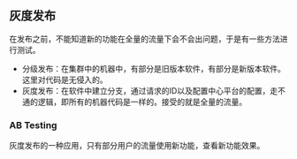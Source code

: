 ## 灰度发布

在发布之前，不能知道新的功能在全量的流量下会不会出问题，于是有一些方法进行测试。

+ 分级发布：在集群中的机器中，有部分是旧版本软件，有部分是新版本软件。这里对代码是无侵入的。
+ 灰度发布：在软件中建立分支，通过请求的ID以及配置中心平台的配置，走不通的逻辑，即所有的机器代码是一样的。接受的就是全量的流量。

### AB Testing

灰度发布的一种应用，只有部分用户的流量使用新功能，查看新功能效果。
